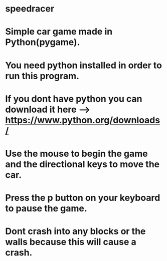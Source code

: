 # speedracer
# Simple car game made in Python(pygame).
# You need python installed in order to run this program.
# If you dont have python you can download it here --> https://www.python.org/downloads/
# Use the mouse to begin the game and the directional keys to move the car.
# Press the p button on your keyboard to pause the game.
# Dont crash into any blocks or the walls because this will cause a crash.
